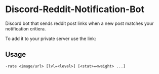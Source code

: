 # Discord-Reddit-Notification-Bot

Discord bot that sends reddit post links when a new post matches your notification critiera.

To add it to your private server use the link:

## Usage

```
-rate <image/url> [lvl=<level>] [<stat>=<weight> ...]
```

